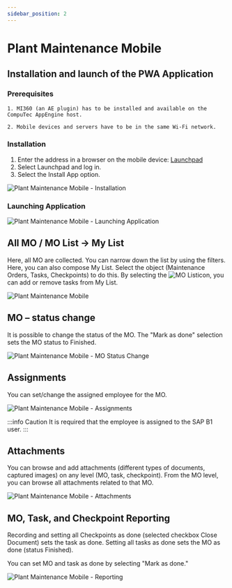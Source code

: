 ```yaml
---
sidebar_position: 2
---
```


# Plant Maintenance Mobile

## Installation and launch of the PWA Application

### Prerequisites

    1. MI360 (an AE plugin) has to be installed and available on the CompuTec AppEngine host.

    2. Mobile devices and servers have to be in the same Wi-Fi network.

### Installation

1. Enter the address in a browser on the mobile device:
[Launchpad](/docs/appengine/appengine-users-guide/launchpad)
2. Select Launchpad and log in.
3. Select the Install App option.

![Plant Maintenance Mobile - Installation](./media/plant-maintenance-mobile/installation.png)

### Launching Application

![Plant Maintenance Mobile - Launching Application](./media/plant-maintenance-mobile/launching-application.png)

## All MO / MO List → My List

Here, all MO are collected. You can narrow down the list by using the filters. Here, you can also compose My List. Select the object (Maintenance Orders, Tasks, Checkpoints) to do this. By selecting the ![MO List](./media/plant-maintenance-mobile/image-2023-9-13-18-3-9.png)icon, you can add or remove tasks from My List.

![Plant Maintenance Mobile](./media/plant-maintenance-mobile/list.png)

## MO – status change

It is possible to change the status of the MO. The "Mark as done" selection sets the MO status to Finished.

![Plant Maintenance Mobile - MO Status Change](./media/plant-maintenance-mobile/reporting.png)

## Assignments

You can set/change the assigned employee for the MO.

![Plant Maintenance Mobile - Assignments](./media/plant-maintenance-mobile/assignments.png)

:::info Caution
It is required that the employee is assigned to the SAP B1 user.
:::

## Attachments

You can browse and add attachments (different types of documents, captured images) on any level (MO, task, checkpoint). From the MO level, you can browse all attachments related to that MO.

![Plant Maintenance Mobile - Attachments](./media/plant-maintenance-mobile/attachments.png)

## MO, Task, and Checkpoint Reporting

Recording and setting all Checkpoints as done (selected checkbox Close Document) sets the task as done. Setting all tasks as done sets the MO as done (status Finished).

You can set MO and task as done by selecting "Mark as done."

![Plant Maintenance Mobile - Reporting](./media/plant-maintenance-mobile/reporting.png)